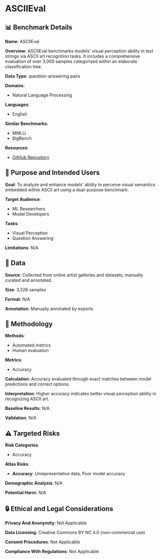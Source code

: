# ASCIIEval

## 📊 Benchmark Details

**Name**: ASCIIEval

**Overview**: ASCIIEval benchmarks models' visual perception ability in text strings via ASCII art recognition tasks. It includes a comprehensive evaluation of over 3,000 samples categorized within an elaborate classification tree.

**Data Type**: question-answering pairs

**Domains**:
- Natural Language Processing

**Languages**:
- English

**Similar Benchmarks**:
- MMLU
- BigBench

**Resources**:
- [GitHub Repository](https://github.com/JiaQiSJTU/VisionInText)

## 🎯 Purpose and Intended Users

**Goal**: To analyze and enhance models' ability to perceive visual semantics embedded within ASCII art using a dual-purpose benchmark.

**Target Audience**:
- ML Researchers
- Model Developers

**Tasks**:
- Visual Perception
- Question Answering

**Limitations**: N/A

## 💾 Data

**Source**: Collected from online artist galleries and datasets, manually curated and annotated.

**Size**: 3,526 samples

**Format**: N/A

**Annotation**: Manually annotated by experts

## 🔬 Methodology

**Methods**:
- Automated metrics
- Human evaluation

**Metrics**:
- Accuracy

**Calculation**: Accuracy evaluated through exact matches between model predictions and correct options.

**Interpretation**: Higher accuracy indicates better visual perception ability in recognizing ASCII art.

**Baseline Results**: N/A

**Validation**: N/A

## ⚠️ Targeted Risks

**Risk Categories**:
- Accuracy

**Atlas Risks**:
- **Accuracy**: Unrepresentative data, Poor model accuracy

**Demographic Analysis**: N/A

**Potential Harm**: N/A

## 🔒 Ethical and Legal Considerations

**Privacy And Anonymity**: Not Applicable

**Data Licensing**: Creative Commons BY NC 4.0 (non-commercial use)

**Consent Procedures**: Not Applicable

**Compliance With Regulations**: Not Applicable
